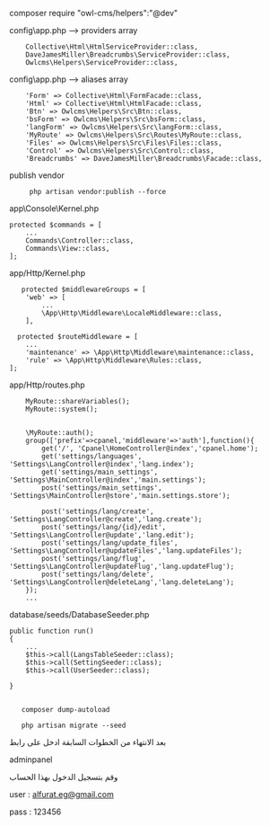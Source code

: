 composer require "owl-cms/helpers":"@dev"
   
   config\app.php  --> providers array

        Collective\Html\HtmlServiceProvider::class,
        DaveJamesMiller\Breadcrumbs\ServiceProvider::class,
        Owlcms\Helpers\ServiceProvider::class,


  config\app.php  --> aliases array
  
        'Form' => Collective\Html\FormFacade::class,
        'Html' => Collective\Html\HtmlFacade::class,
        'Btn' => Owlcms\Helpers\Src\Btn::class,
        'bsForm' => Owlcms\Helpers\Src\bsForm::class,
        'langForm' => Owlcms\Helpers\Src\langForm::class,
        'MyRoute' => Owlcms\Helpers\Src\Routes\MyRoute::class,
        'Files' => Owlcms\Helpers\Src\Files\Files::class,
        'Control' => Owlcms\Helpers\Src\Control::class,
        'Breadcrumbs' => DaveJamesMiller\Breadcrumbs\Facade::class,

 publish vendor 
 
         php artisan vendor:publish --force


   app\Console\Kernel.php

    protected $commands = [
        ...
        Commands\Controller::class,
        Commands\View::class,    
    ];

    
 app/Http/Kernel.php


       protected $middlewareGroups = [
        'web' => [
            ...
            \App\Http\Middleware\LocaleMiddleware::class,
        ],

      protected $routeMiddleware = [
        ...
        'maintenance' => \App\Http\Middleware\maintenance::class,
        'rule' => \App\Http\Middleware\Rules::class,
    ];

   app/Http/routes.php


        MyRoute::shareVariables();
        MyRoute::system();
        
        
      	\MyRoute::auth();
      	group(['prefix'=>cpanel,'middleware'=>'auth'],function(){
      		get('/', 'Cpanel\HomeController@index','cpanel.home');
      		get('settings/languages', 'Settings\LangController@index','lang.index');
      		get('settings/main_settings', 'Settings\MainController@index','main.settings');
      		post('settings/main_settings', 'Settings\MainController@store','main.settings.store');
      
      		post('settings/lang/create', 'Settings\LangController@create','lang.create');
      		post('settings/lang/{id}/edit', 'Settings\LangController@update','lang.edit');
      		post('settings/lang/update_files', 'Settings\LangController@updateFiles','lang.updateFiles');
      		post('settings/lang/flug', 'Settings\LangController@updateFlug','lang.updateFlug');
      		post('settings/lang/delete', 'Settings\LangController@deleteLang','lang.deleteLang');
      	});
        ...

   database/seeds/DatabaseSeeder.php

    public function run()
    {
        ...
        $this->call(LangsTableSeeder::class);
        $this->call(SettingSeeder::class);
        $this->call(UserSeeder::class);
        
    }

    
       composer dump-autoload
 
       php artisan migrate --seed

بعد الانتهاء من الخطوات السابقة ادخل على رابط 

  adminpanel 
  
وقم بتسجيل الدخول  بهذا الحساب

  user : alfurat.eg@gmail.com

  pass : 123456
